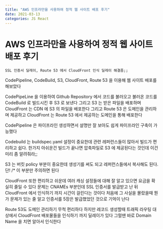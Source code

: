 ```yaml
---
title: "AWS 인프라만을 사용하여 정적 웹 사이트 배포 후기"
date: 2021-03-13
categories: JS React
---
```


# AWS 인프라만을 사용하여 정적 웹 사이트 배포 후기

    SSL 인증서 딜레이, Route 53 에서 CloudFront 인식 딜레이 해결좀;;

CodePipeline, CodeBuild, S3, CloudFront, Route 53 을 이용해 웹 사이트 배포를 해보았다

CodePipeLine 을 이용하여 Github Repository 에서 코드를 불러오고 불러온 코드를 CodeBuild 로 빌드시킨 후 S3 로 보낸다
그리고 S3 는 받은 파일을 배포하며 CloudFront 는 CDN 에 S3 의 파일을 배포한다 그리고 Route 53 은 도메인을 관리하며 제공하고 CloudFront 는 Route 53 에서 제공하는 도메인을 통해 배포한다

CodePipeline 은 파이프라인 생성하면서 설명만 잘 보아도 쉽게 파이프라인 구축이 가능했다

Codebuild 는 buildspec.yaml 설정이 중요한데 관련 레퍼런스들이 많아서 빌드가 편리하고 쉽다.
한가지 아쉬운건 빌드가 끝나면 압축파일로 S3 에 제공된다는 것인데 이건 미리 좀 알려줘라;;

S3 는 버킷 policy 부분이 중요한데 생성기를 써도 되고 레퍼런스들에서 복사해도 된다. 단! /\* 이 부분만 주의하면 된다

CloudFront 또한 편리하고 쉬운데 여러 캐싱 설정들에 대해 잘 알고 있으면 요금을 확실히 줄일 수 있다
문제는 CNAMEs 부분인데 SSL 인증서를 발급받고 난 뒤 CloudFront 에서 인식하기 까지 시간이 걸린다는 것이다
처음에 그 사실을 몰랐을때 뭔가 문제가 있는 줄 알고 인증서를 5장은 발급했었던 것으로 기억이 난다

Route 53도 도메인 관리하기 무척 편리하다
하지만 레코드 생성할때 트래픽 라우팅 대상에서 CloudFront 배포물들을 인식하기 까지 딜레이가 있다
그럴땐 바로 Domain Name 을 치면 알아서 인식한다
